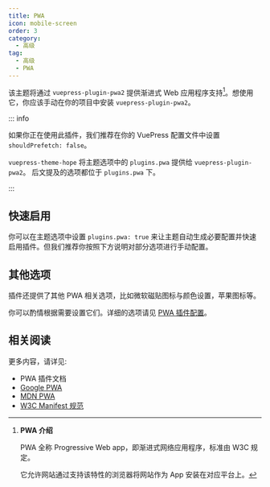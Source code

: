 ```yaml
---
title: PWA
icon: mobile-screen
order: 3
category:
  - 高级
tag:
  - 高级
  - PWA
---
```


该主题将通过 <ProjectLink name="pwa2" path="/zh/">`vuepress-plugin-pwa2`</ProjectLink> 提供渐进式 Web 应用程序支持[^pwa-intro]。想使用它，你应该手动在你的项目中安装 `vuepress-plugin-pwa2`。

::: info

如果你正在使用此插件，我们推荐在你的 VuePress 配置文件中设置 `shouldPrefetch: false`。

`vuepress-theme-hope` 将主题选项中的 `plugins.pwa` 提供给 `vuepress-plugin-pwa2`。
后文提及的选项都位于 `plugins.pwa` 下。

:::

<!-- more -->

[^pwa-intro]: **PWA 介绍**

    PWA 全称 Progressive Web app，即渐进式网络应用程序，标准由 W3C 规定。

    它允许网站通过支持该特性的浏览器将网站作为 App 安装在对应平台上。

## 快速启用 <Badge text="不推荐" type="warning" />

你可以在主题选项中设置 `plugins.pwa: true` 来让主题自动生成必要配置并快速启用插件。但我们推荐你按照下方说明对部分选项进行手动配置。

<!-- @include: @pwa/zh/guide.md#intro -->

## 其他选项

插件还提供了其他 PWA 相关选项，比如微软磁贴图标与颜色设置，苹果图标等。

你可以酌情根据需要设置它们。详细的选项请见 [PWA 插件配置](../../config/plugins/pwa.md)。

## 相关阅读

更多内容，请详见:

- <ProjectLink name="pwa2" path="/zh/">PWA 插件文档</ProjectLink>
- [Google PWA](https://web.dev/progressive-web-apps/)
- [MDN PWA](https://developer.mozilla.org/zh-CN/docs/Web/Progressive_web_apps)
- [W3C Manifest 规范](https://w3c.github.io/manifest/)

